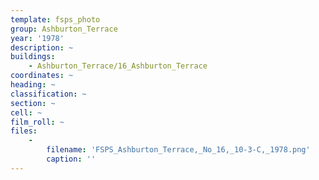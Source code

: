 ```yaml
---
template: fsps_photo
group: Ashburton_Terrace
year: '1978'
description: ~
buildings:
    - Ashburton_Terrace/16_Ashburton_Terrace
coordinates: ~
heading: ~
classification: ~
section: ~
cell: ~
film_roll: ~
files:
    -
        filename: 'FSPS_Ashburton_Terrace,_No_16,_10-3-C,_1978.png'
        caption: ''
---
```

